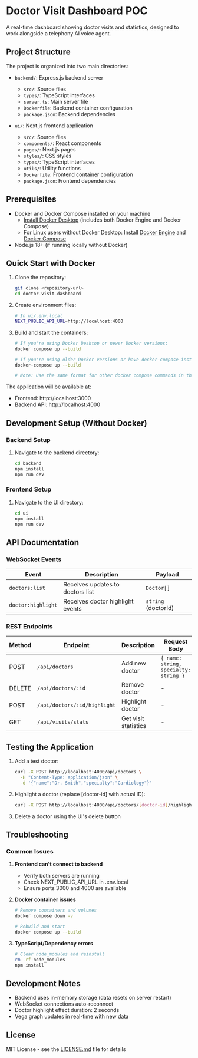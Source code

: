 # Doctor Visit Dashboard POC

A real-time dashboard showing doctor visits and statistics, designed to work alongside a telephony AI voice agent.

## Project Structure

The project is organized into two main directories:

- `backend/`: Express.js backend server
  - `src/`: Source files
  - `types/`: TypeScript interfaces
  - `server.ts`: Main server file
  - `Dockerfile`: Backend container configuration
  - `package.json`: Backend dependencies

- `ui/`: Next.js frontend application
  - `src/`: Source files
  - `components/`: React components
  - `pages/`: Next.js pages
  - `styles/`: CSS styles
  - `types/`: TypeScript interfaces
  - `utils/`: Utility functions
  - `Dockerfile`: Frontend container configuration
  - `package.json`: Frontend dependencies

## Prerequisites

- Docker and Docker Compose installed on your machine
  - [Install Docker Desktop](https://www.docker.com/products/docker-desktop/) (includes both Docker Engine and Docker Compose)
  - For Linux users without Docker Desktop: Install [Docker Engine](https://docs.docker.com/engine/install/) and [Docker Compose](https://docs.docker.com/compose/install/)
- Node.js 18+ (if running locally without Docker)

## Quick Start with Docker

1. Clone the repository:
   ```bash
   git clone <repository-url>
   cd doctor-visit-dashboard
   ```

2. Create environment files:
   ```bash
   # In ui/.env.local
   NEXT_PUBLIC_API_URL=http://localhost:4000
   ```

3. Build and start the containers:
   ```bash
   # If you're using Docker Desktop or newer Docker versions:
   docker compose up --build
   
   # If you're using older Docker versions or have docker-compose installed:
   docker-compose up --build
   
   # Note: Use the same format for other docker compose commands in this guide
   ```

The application will be available at:
- Frontend: http://localhost:3000
- Backend API: http://localhost:4000

## Development Setup (Without Docker)

### Backend Setup

1. Navigate to the backend directory:
   ```bash
   cd backend
   npm install
   npm run dev
   ```

### Frontend Setup

1. Navigate to the UI directory:
   ```bash
   cd ui
   npm install
   npm run dev
   ```

## API Documentation

### WebSocket Events

| Event | Description | Payload |
|-------|-------------|---------|
| `doctors:list` | Receives updates to doctors list | `Doctor[]` |
| `doctor:highlight` | Receives doctor highlight events | `string` (doctorId) |

### REST Endpoints

| Method | Endpoint | Description | Request Body |
|--------|----------|-------------|--------------|
| POST | `/api/doctors` | Add new doctor | `{ name: string, specialty: string }` |
| DELETE | `/api/doctors/:id` | Remove doctor | - |
| POST | `/api/doctors/:id/highlight` | Highlight doctor | - |
| GET | `/api/visits/stats` | Get visit statistics | - |

## Testing the Application

1. Add a test doctor:
   ```bash
   curl -X POST http://localhost:4000/api/doctors \
     -H "Content-Type: application/json" \
     -d '{"name":"Dr. Smith","specialty":"Cardiology"}'
   ```

2. Highlight a doctor (replace [doctor-id] with actual ID):
   ```bash
   curl -X POST http://localhost:4000/api/doctors/[doctor-id]/highlight
   ```

3. Delete a doctor using the UI's delete button

## Troubleshooting

### Common Issues

1. **Frontend can't connect to backend**
   - Verify both servers are running
   - Check NEXT_PUBLIC_API_URL in .env.local
   - Ensure ports 3000 and 4000 are available

2. **Docker container issues**
   ```bash
   # Remove containers and volumes
   docker compose down -v
   
   # Rebuild and start
   docker compose up --build
   ```

3. **TypeScript/Dependency errors**
   ```bash
   # Clear node_modules and reinstall
   rm -rf node_modules
   npm install
   ```

## Development Notes

- Backend uses in-memory storage (data resets on server restart)
- WebSocket connections auto-reconnect
- Doctor highlight effect duration: 2 seconds
- Vega graph updates in real-time with new data

## License

MIT License - see the [LICENSE.md](LICENSE.md) file for details 